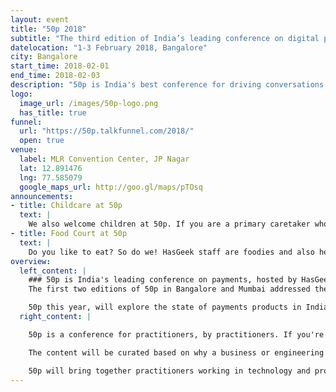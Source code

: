 ```yaml
---
layout: event
title: "50p 2018"
subtitle: "The third edition of India’s leading conference on digital payments"
datelocation: "1-3 February 2018, Bangalore"
city: Bangalore
start_time: 2018-02-01
end_time: 2018-02-03
description: "50p is India's best conference for driving conversations and discussions on the payments ecosystem in India, hosted by HasGeek. 50p was first launched in early 2017 as a way to promote discussions and debate on the emerging payment methods. It is no longer the banks and credit card companies controlling the flow of money, but the new entrants advocating electronic payment methods for the new 'digital' India."
logo:
  image_url: /images/50p-logo.png
  has_title: true
funnel:
  url: "https://50p.talkfunnel.com/2018/"
  open: true
venue:
  label: MLR Convention Center, JP Nagar
  lat: 12.891476
  lng: 77.585079
  google_maps_url: http://goo.gl/maps/pTOsq
announcements:
- title: Childcare at 50p
  text: |
    We also welcome children at 50p. If you are a primary caretaker who wants to attend the conference, and needs support with childcare, we have it all arranged. [Learn more](https://medium.com/hasgeek/we-have-childcare-facilities-droidconin-and-all-hasgeek-conferences-going-forward-70d520762a11).
- title: Food Court at 50p
  text: |
    Do you like to eat? So do we! HasGeek staff are foodies and also health conscious. Learn more about the food court at our conferences. [Learn More](https://medium.com/@jyothsna/unravel-the-mystery-of-the-food-court-91ca62f3333f).
overview:
  left_content: |
    ### 50p is India's leading conference on payments, hosted by HasGeek.
    The first two editions of 50p in Bangalore and Mumbai addressed the rise of digital payments in India. In the past year, UPI has gained significant traction, with more and more third party apps integrating UPI for payments. WhatsApp, TrueCaller, Flipkart and now even Google hs ventured into the payments space in India. The payments ecosystem in India is now witnessing consolidation among players. Bharat QR is emerging as a major proponent towards interoperability in payments while the regulations still remain unclear in the cryptocurrency space.

    50p this year, will explore the state of payments products in India, mainly, the regulatory hurdles faced by new entrants, customer acqusition and building for the next billion, technology as enablers for payments and accessibility, technology in banking and the roadmap ahead, frauds in payments and other lending services.
  right_content: |

    50p is a conference for practitioners, by practitioners. If you're someone working in the payment space, confused and excited at the same time, 50p is the place to be! This edition will feature full talks of 45 minutes, crisp talks of 15 minutes, flash talks sessions, Off the Record sessions, panels and workshops.

    The content will be curated based on why a business or engineering decision was made, lessons from mistakes/blunders, cross-domain learnings, and exploring new technologies.

    50p will bring together practitioners working in technology and product teams, product managers from payment companies and banks, enthusiasts, developers, architects, data scientists, designers, economists, cryptocurrency enthusiasts, blockchain experts and expert stock traders.
---
```


